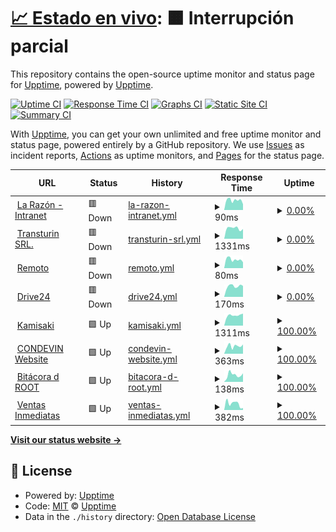 # [📈 Estado en vivo](https://demo.upptime.js.org): <!--live status--> **🟧 Interrupción parcial**

This repository contains the open-source uptime monitor and status page for [Upptime](https://upptime.js.org), powered by [Upptime](https://github.com/upptime/upptime).

[![Uptime CI](https://github.com/terorero/radar/workflows/Uptime%20CI/badge.svg)](https://github.com/terorero/radar/actions?query=workflow%3A%22Uptime+CI%22)
[![Response Time CI](https://github.com/terorero/radar/workflows/Response%20Time%20CI/badge.svg)](https://github.com/terorero/radar/actions?query=workflow%3A%22Response+Time+CI%22)
[![Graphs CI](https://github.com/terorero/radar/workflows/Graphs%20CI/badge.svg)](https://github.com/terorero/radar/actions?query=workflow%3A%22Graphs+CI%22)
[![Static Site CI](https://github.com/terorero/radar/workflows/Static%20Site%20CI/badge.svg)](https://github.com/terorero/radar/actions?query=workflow%3A%22Static+Site+CI%22)
[![Summary CI](https://github.com/terorero/radar/workflows/Summary%20CI/badge.svg)](https://github.com/terorero/radar/actions?query=workflow%3A%22Summary+CI%22)

With [Upptime](https://upptime.js.org), you can get your own unlimited and free uptime monitor and status page, powered entirely by a GitHub repository. We use [Issues](https://github.com/upptime/upptime/issues) as incident reports, [Actions](https://github.com/terorero/radar/actions) as uptime monitors, and [Pages](https://demo.upptime.js.org) for the status page.

<!--start: status pages-->
<!-- This summary is generated by Upptime (https://github.com/upptime/upptime) -->
<!-- Do not edit this manually, your changes will be overwritten -->
<!-- prettier-ignore -->
| URL | Status | History | Response Time | Uptime |
| --- | ------ | ------- | ------------- | ------ |
| <img alt="" src="https://icons.duckduckgo.com/ip3/intranet.la-razon.com.ico" height="13"> [La Razón - Intranet](https://intranet.la-razon.com) | 🟥 Down | [la-razon-intranet.yml](https://github.com/terorero/radar/commits/HEAD/history/la-razon-intranet.yml) | <details><summary><img alt="Response time graph" src="./graphs/la-razon-intranet/response-time-week.png" height="20"> 90ms</summary><br><a href="https://monitor.soporte.eu.org/history/la-razon-intranet"><img alt="Response time 93" src="https://img.shields.io/endpoint?url=https%3A%2F%2Fraw.githubusercontent.com%2Fterorero%2Fradar%2FHEAD%2Fapi%2Fla-razon-intranet%2Fresponse-time.json"></a><br><a href="https://monitor.soporte.eu.org/history/la-razon-intranet"><img alt="24-hour response time 54" src="https://img.shields.io/endpoint?url=https%3A%2F%2Fraw.githubusercontent.com%2Fterorero%2Fradar%2FHEAD%2Fapi%2Fla-razon-intranet%2Fresponse-time-day.json"></a><br><a href="https://monitor.soporte.eu.org/history/la-razon-intranet"><img alt="7-day response time 90" src="https://img.shields.io/endpoint?url=https%3A%2F%2Fraw.githubusercontent.com%2Fterorero%2Fradar%2FHEAD%2Fapi%2Fla-razon-intranet%2Fresponse-time-week.json"></a><br><a href="https://monitor.soporte.eu.org/history/la-razon-intranet"><img alt="30-day response time 101" src="https://img.shields.io/endpoint?url=https%3A%2F%2Fraw.githubusercontent.com%2Fterorero%2Fradar%2FHEAD%2Fapi%2Fla-razon-intranet%2Fresponse-time-month.json"></a><br><a href="https://monitor.soporte.eu.org/history/la-razon-intranet"><img alt="1-year response time 93" src="https://img.shields.io/endpoint?url=https%3A%2F%2Fraw.githubusercontent.com%2Fterorero%2Fradar%2FHEAD%2Fapi%2Fla-razon-intranet%2Fresponse-time-year.json"></a></details> | <details><summary><a href="https://monitor.soporte.eu.org/history/la-razon-intranet">0.00%</a></summary><a href="https://monitor.soporte.eu.org/history/la-razon-intranet"><img alt="All-time uptime 0.00%" src="https://img.shields.io/endpoint?url=https%3A%2F%2Fraw.githubusercontent.com%2Fterorero%2Fradar%2FHEAD%2Fapi%2Fla-razon-intranet%2Fuptime.json"></a><br><a href="https://monitor.soporte.eu.org/history/la-razon-intranet"><img alt="24-hour uptime 0.00%" src="https://img.shields.io/endpoint?url=https%3A%2F%2Fraw.githubusercontent.com%2Fterorero%2Fradar%2FHEAD%2Fapi%2Fla-razon-intranet%2Fuptime-day.json"></a><br><a href="https://monitor.soporte.eu.org/history/la-razon-intranet"><img alt="7-day uptime 0.00%" src="https://img.shields.io/endpoint?url=https%3A%2F%2Fraw.githubusercontent.com%2Fterorero%2Fradar%2FHEAD%2Fapi%2Fla-razon-intranet%2Fuptime-week.json"></a><br><a href="https://monitor.soporte.eu.org/history/la-razon-intranet"><img alt="30-day uptime 0.00%" src="https://img.shields.io/endpoint?url=https%3A%2F%2Fraw.githubusercontent.com%2Fterorero%2Fradar%2FHEAD%2Fapi%2Fla-razon-intranet%2Fuptime-month.json"></a><br><a href="https://monitor.soporte.eu.org/history/la-razon-intranet"><img alt="1-year uptime 0.00%" src="https://img.shields.io/endpoint?url=https%3A%2F%2Fraw.githubusercontent.com%2Fterorero%2Fradar%2FHEAD%2Fapi%2Fla-razon-intranet%2Fuptime-year.json"></a></details>
| <img alt="" src="https://icons.duckduckgo.com/ip3/www.transturin.com.ico" height="13"> [Transturin SRL.](https://www.transturin.com/web) | 🟥 Down | [transturin-srl.yml](https://github.com/terorero/radar/commits/HEAD/history/transturin-srl.yml) | <details><summary><img alt="Response time graph" src="./graphs/transturin-srl/response-time-week.png" height="20"> 1331ms</summary><br><a href="https://monitor.soporte.eu.org/history/transturin-srl"><img alt="Response time 1611" src="https://img.shields.io/endpoint?url=https%3A%2F%2Fraw.githubusercontent.com%2Fterorero%2Fradar%2FHEAD%2Fapi%2Ftransturin-srl%2Fresponse-time.json"></a><br><a href="https://monitor.soporte.eu.org/history/transturin-srl"><img alt="24-hour response time 1230" src="https://img.shields.io/endpoint?url=https%3A%2F%2Fraw.githubusercontent.com%2Fterorero%2Fradar%2FHEAD%2Fapi%2Ftransturin-srl%2Fresponse-time-day.json"></a><br><a href="https://monitor.soporte.eu.org/history/transturin-srl"><img alt="7-day response time 1331" src="https://img.shields.io/endpoint?url=https%3A%2F%2Fraw.githubusercontent.com%2Fterorero%2Fradar%2FHEAD%2Fapi%2Ftransturin-srl%2Fresponse-time-week.json"></a><br><a href="https://monitor.soporte.eu.org/history/transturin-srl"><img alt="30-day response time 1341" src="https://img.shields.io/endpoint?url=https%3A%2F%2Fraw.githubusercontent.com%2Fterorero%2Fradar%2FHEAD%2Fapi%2Ftransturin-srl%2Fresponse-time-month.json"></a><br><a href="https://monitor.soporte.eu.org/history/transturin-srl"><img alt="1-year response time 1611" src="https://img.shields.io/endpoint?url=https%3A%2F%2Fraw.githubusercontent.com%2Fterorero%2Fradar%2FHEAD%2Fapi%2Ftransturin-srl%2Fresponse-time-year.json"></a></details> | <details><summary><a href="https://monitor.soporte.eu.org/history/transturin-srl">0.00%</a></summary><a href="https://monitor.soporte.eu.org/history/transturin-srl"><img alt="All-time uptime 43.38%" src="https://img.shields.io/endpoint?url=https%3A%2F%2Fraw.githubusercontent.com%2Fterorero%2Fradar%2FHEAD%2Fapi%2Ftransturin-srl%2Fuptime.json"></a><br><a href="https://monitor.soporte.eu.org/history/transturin-srl"><img alt="24-hour uptime 0.00%" src="https://img.shields.io/endpoint?url=https%3A%2F%2Fraw.githubusercontent.com%2Fterorero%2Fradar%2FHEAD%2Fapi%2Ftransturin-srl%2Fuptime-day.json"></a><br><a href="https://monitor.soporte.eu.org/history/transturin-srl"><img alt="7-day uptime 0.00%" src="https://img.shields.io/endpoint?url=https%3A%2F%2Fraw.githubusercontent.com%2Fterorero%2Fradar%2FHEAD%2Fapi%2Ftransturin-srl%2Fuptime-week.json"></a><br><a href="https://monitor.soporte.eu.org/history/transturin-srl"><img alt="30-day uptime 0.00%" src="https://img.shields.io/endpoint?url=https%3A%2F%2Fraw.githubusercontent.com%2Fterorero%2Fradar%2FHEAD%2Fapi%2Ftransturin-srl%2Fuptime-month.json"></a><br><a href="https://monitor.soporte.eu.org/history/transturin-srl"><img alt="1-year uptime 43.38%" src="https://img.shields.io/endpoint?url=https%3A%2F%2Fraw.githubusercontent.com%2Fterorero%2Fradar%2FHEAD%2Fapi%2Ftransturin-srl%2Fuptime-year.json"></a></details>
| <img alt="" src="https://icons.duckduckgo.com/ip3/remoto.la-razon.com.ico" height="13"> [Remoto](https://remoto.la-razon.com) | 🟥 Down | [remoto.yml](https://github.com/terorero/radar/commits/HEAD/history/remoto.yml) | <details><summary><img alt="Response time graph" src="./graphs/remoto/response-time-week.png" height="20"> 80ms</summary><br><a href="https://monitor.soporte.eu.org/history/remoto"><img alt="Response time 87" src="https://img.shields.io/endpoint?url=https%3A%2F%2Fraw.githubusercontent.com%2Fterorero%2Fradar%2FHEAD%2Fapi%2Fremoto%2Fresponse-time.json"></a><br><a href="https://monitor.soporte.eu.org/history/remoto"><img alt="24-hour response time 55" src="https://img.shields.io/endpoint?url=https%3A%2F%2Fraw.githubusercontent.com%2Fterorero%2Fradar%2FHEAD%2Fapi%2Fremoto%2Fresponse-time-day.json"></a><br><a href="https://monitor.soporte.eu.org/history/remoto"><img alt="7-day response time 80" src="https://img.shields.io/endpoint?url=https%3A%2F%2Fraw.githubusercontent.com%2Fterorero%2Fradar%2FHEAD%2Fapi%2Fremoto%2Fresponse-time-week.json"></a><br><a href="https://monitor.soporte.eu.org/history/remoto"><img alt="30-day response time 88" src="https://img.shields.io/endpoint?url=https%3A%2F%2Fraw.githubusercontent.com%2Fterorero%2Fradar%2FHEAD%2Fapi%2Fremoto%2Fresponse-time-month.json"></a><br><a href="https://monitor.soporte.eu.org/history/remoto"><img alt="1-year response time 87" src="https://img.shields.io/endpoint?url=https%3A%2F%2Fraw.githubusercontent.com%2Fterorero%2Fradar%2FHEAD%2Fapi%2Fremoto%2Fresponse-time-year.json"></a></details> | <details><summary><a href="https://monitor.soporte.eu.org/history/remoto">0.00%</a></summary><a href="https://monitor.soporte.eu.org/history/remoto"><img alt="All-time uptime 0.00%" src="https://img.shields.io/endpoint?url=https%3A%2F%2Fraw.githubusercontent.com%2Fterorero%2Fradar%2FHEAD%2Fapi%2Fremoto%2Fuptime.json"></a><br><a href="https://monitor.soporte.eu.org/history/remoto"><img alt="24-hour uptime 0.00%" src="https://img.shields.io/endpoint?url=https%3A%2F%2Fraw.githubusercontent.com%2Fterorero%2Fradar%2FHEAD%2Fapi%2Fremoto%2Fuptime-day.json"></a><br><a href="https://monitor.soporte.eu.org/history/remoto"><img alt="7-day uptime 0.00%" src="https://img.shields.io/endpoint?url=https%3A%2F%2Fraw.githubusercontent.com%2Fterorero%2Fradar%2FHEAD%2Fapi%2Fremoto%2Fuptime-week.json"></a><br><a href="https://monitor.soporte.eu.org/history/remoto"><img alt="30-day uptime 0.00%" src="https://img.shields.io/endpoint?url=https%3A%2F%2Fraw.githubusercontent.com%2Fterorero%2Fradar%2FHEAD%2Fapi%2Fremoto%2Fuptime-month.json"></a><br><a href="https://monitor.soporte.eu.org/history/remoto"><img alt="1-year uptime 0.00%" src="https://img.shields.io/endpoint?url=https%3A%2F%2Fraw.githubusercontent.com%2Fterorero%2Fradar%2FHEAD%2Fapi%2Fremoto%2Fuptime-year.json"></a></details>
| <img alt="" src="https://icons.duckduckgo.com/ip3/drive.root24.eu.org.ico" height="13"> [Drive24](https://drive.root24.eu.org/login) | 🟥 Down | [drive24.yml](https://github.com/terorero/radar/commits/HEAD/history/drive24.yml) | <details><summary><img alt="Response time graph" src="./graphs/drive24/response-time-week.png" height="20"> 170ms</summary><br><a href="https://monitor.soporte.eu.org/history/drive24"><img alt="Response time 186" src="https://img.shields.io/endpoint?url=https%3A%2F%2Fraw.githubusercontent.com%2Fterorero%2Fradar%2FHEAD%2Fapi%2Fdrive24%2Fresponse-time.json"></a><br><a href="https://monitor.soporte.eu.org/history/drive24"><img alt="24-hour response time 173" src="https://img.shields.io/endpoint?url=https%3A%2F%2Fraw.githubusercontent.com%2Fterorero%2Fradar%2FHEAD%2Fapi%2Fdrive24%2Fresponse-time-day.json"></a><br><a href="https://monitor.soporte.eu.org/history/drive24"><img alt="7-day response time 170" src="https://img.shields.io/endpoint?url=https%3A%2F%2Fraw.githubusercontent.com%2Fterorero%2Fradar%2FHEAD%2Fapi%2Fdrive24%2Fresponse-time-week.json"></a><br><a href="https://monitor.soporte.eu.org/history/drive24"><img alt="30-day response time 195" src="https://img.shields.io/endpoint?url=https%3A%2F%2Fraw.githubusercontent.com%2Fterorero%2Fradar%2FHEAD%2Fapi%2Fdrive24%2Fresponse-time-month.json"></a><br><a href="https://monitor.soporte.eu.org/history/drive24"><img alt="1-year response time 186" src="https://img.shields.io/endpoint?url=https%3A%2F%2Fraw.githubusercontent.com%2Fterorero%2Fradar%2FHEAD%2Fapi%2Fdrive24%2Fresponse-time-year.json"></a></details> | <details><summary><a href="https://monitor.soporte.eu.org/history/drive24">0.00%</a></summary><a href="https://monitor.soporte.eu.org/history/drive24"><img alt="All-time uptime 0.00%" src="https://img.shields.io/endpoint?url=https%3A%2F%2Fraw.githubusercontent.com%2Fterorero%2Fradar%2FHEAD%2Fapi%2Fdrive24%2Fuptime.json"></a><br><a href="https://monitor.soporte.eu.org/history/drive24"><img alt="24-hour uptime 0.00%" src="https://img.shields.io/endpoint?url=https%3A%2F%2Fraw.githubusercontent.com%2Fterorero%2Fradar%2FHEAD%2Fapi%2Fdrive24%2Fuptime-day.json"></a><br><a href="https://monitor.soporte.eu.org/history/drive24"><img alt="7-day uptime 0.00%" src="https://img.shields.io/endpoint?url=https%3A%2F%2Fraw.githubusercontent.com%2Fterorero%2Fradar%2FHEAD%2Fapi%2Fdrive24%2Fuptime-week.json"></a><br><a href="https://monitor.soporte.eu.org/history/drive24"><img alt="30-day uptime 0.00%" src="https://img.shields.io/endpoint?url=https%3A%2F%2Fraw.githubusercontent.com%2Fterorero%2Fradar%2FHEAD%2Fapi%2Fdrive24%2Fuptime-month.json"></a><br><a href="https://monitor.soporte.eu.org/history/drive24"><img alt="1-year uptime 0.00%" src="https://img.shields.io/endpoint?url=https%3A%2F%2Fraw.githubusercontent.com%2Fterorero%2Fradar%2FHEAD%2Fapi%2Fdrive24%2Fuptime-year.json"></a></details>
| <img alt="" src="https://icons.duckduckgo.com/ip3/kamisaki.soporte.eu.org.ico" height="13"> [Kamisaki](https://kamisaki.soporte.eu.org) | 🟩 Up | [kamisaki.yml](https://github.com/terorero/radar/commits/HEAD/history/kamisaki.yml) | <details><summary><img alt="Response time graph" src="./graphs/kamisaki/response-time-week.png" height="20"> 1311ms</summary><br><a href="https://monitor.soporte.eu.org/history/kamisaki"><img alt="Response time 1319" src="https://img.shields.io/endpoint?url=https%3A%2F%2Fraw.githubusercontent.com%2Fterorero%2Fradar%2FHEAD%2Fapi%2Fkamisaki%2Fresponse-time.json"></a><br><a href="https://monitor.soporte.eu.org/history/kamisaki"><img alt="24-hour response time 1525" src="https://img.shields.io/endpoint?url=https%3A%2F%2Fraw.githubusercontent.com%2Fterorero%2Fradar%2FHEAD%2Fapi%2Fkamisaki%2Fresponse-time-day.json"></a><br><a href="https://monitor.soporte.eu.org/history/kamisaki"><img alt="7-day response time 1311" src="https://img.shields.io/endpoint?url=https%3A%2F%2Fraw.githubusercontent.com%2Fterorero%2Fradar%2FHEAD%2Fapi%2Fkamisaki%2Fresponse-time-week.json"></a><br><a href="https://monitor.soporte.eu.org/history/kamisaki"><img alt="30-day response time 1305" src="https://img.shields.io/endpoint?url=https%3A%2F%2Fraw.githubusercontent.com%2Fterorero%2Fradar%2FHEAD%2Fapi%2Fkamisaki%2Fresponse-time-month.json"></a><br><a href="https://monitor.soporte.eu.org/history/kamisaki"><img alt="1-year response time 1319" src="https://img.shields.io/endpoint?url=https%3A%2F%2Fraw.githubusercontent.com%2Fterorero%2Fradar%2FHEAD%2Fapi%2Fkamisaki%2Fresponse-time-year.json"></a></details> | <details><summary><a href="https://monitor.soporte.eu.org/history/kamisaki">100.00%</a></summary><a href="https://monitor.soporte.eu.org/history/kamisaki"><img alt="All-time uptime 99.99%" src="https://img.shields.io/endpoint?url=https%3A%2F%2Fraw.githubusercontent.com%2Fterorero%2Fradar%2FHEAD%2Fapi%2Fkamisaki%2Fuptime.json"></a><br><a href="https://monitor.soporte.eu.org/history/kamisaki"><img alt="24-hour uptime 100.00%" src="https://img.shields.io/endpoint?url=https%3A%2F%2Fraw.githubusercontent.com%2Fterorero%2Fradar%2FHEAD%2Fapi%2Fkamisaki%2Fuptime-day.json"></a><br><a href="https://monitor.soporte.eu.org/history/kamisaki"><img alt="7-day uptime 100.00%" src="https://img.shields.io/endpoint?url=https%3A%2F%2Fraw.githubusercontent.com%2Fterorero%2Fradar%2FHEAD%2Fapi%2Fkamisaki%2Fuptime-week.json"></a><br><a href="https://monitor.soporte.eu.org/history/kamisaki"><img alt="30-day uptime 100.00%" src="https://img.shields.io/endpoint?url=https%3A%2F%2Fraw.githubusercontent.com%2Fterorero%2Fradar%2FHEAD%2Fapi%2Fkamisaki%2Fuptime-month.json"></a><br><a href="https://monitor.soporte.eu.org/history/kamisaki"><img alt="1-year uptime 99.99%" src="https://img.shields.io/endpoint?url=https%3A%2F%2Fraw.githubusercontent.com%2Fterorero%2Fradar%2FHEAD%2Fapi%2Fkamisaki%2Fuptime-year.json"></a></details>
| <img alt="" src="https://icons.duckduckgo.com/ip3/www.devinconde.com.ico" height="13"> [CONDEVIN Website](https://www.devinconde.com) | 🟩 Up | [condevin-website.yml](https://github.com/terorero/radar/commits/HEAD/history/condevin-website.yml) | <details><summary><img alt="Response time graph" src="./graphs/condevin-website/response-time-week.png" height="20"> 363ms</summary><br><a href="https://monitor.soporte.eu.org/history/condevin-website"><img alt="Response time 401" src="https://img.shields.io/endpoint?url=https%3A%2F%2Fraw.githubusercontent.com%2Fterorero%2Fradar%2FHEAD%2Fapi%2Fcondevin-website%2Fresponse-time.json"></a><br><a href="https://monitor.soporte.eu.org/history/condevin-website"><img alt="24-hour response time 436" src="https://img.shields.io/endpoint?url=https%3A%2F%2Fraw.githubusercontent.com%2Fterorero%2Fradar%2FHEAD%2Fapi%2Fcondevin-website%2Fresponse-time-day.json"></a><br><a href="https://monitor.soporte.eu.org/history/condevin-website"><img alt="7-day response time 363" src="https://img.shields.io/endpoint?url=https%3A%2F%2Fraw.githubusercontent.com%2Fterorero%2Fradar%2FHEAD%2Fapi%2Fcondevin-website%2Fresponse-time-week.json"></a><br><a href="https://monitor.soporte.eu.org/history/condevin-website"><img alt="30-day response time 396" src="https://img.shields.io/endpoint?url=https%3A%2F%2Fraw.githubusercontent.com%2Fterorero%2Fradar%2FHEAD%2Fapi%2Fcondevin-website%2Fresponse-time-month.json"></a><br><a href="https://monitor.soporte.eu.org/history/condevin-website"><img alt="1-year response time 401" src="https://img.shields.io/endpoint?url=https%3A%2F%2Fraw.githubusercontent.com%2Fterorero%2Fradar%2FHEAD%2Fapi%2Fcondevin-website%2Fresponse-time-year.json"></a></details> | <details><summary><a href="https://monitor.soporte.eu.org/history/condevin-website">100.00%</a></summary><a href="https://monitor.soporte.eu.org/history/condevin-website"><img alt="All-time uptime 99.99%" src="https://img.shields.io/endpoint?url=https%3A%2F%2Fraw.githubusercontent.com%2Fterorero%2Fradar%2FHEAD%2Fapi%2Fcondevin-website%2Fuptime.json"></a><br><a href="https://monitor.soporte.eu.org/history/condevin-website"><img alt="24-hour uptime 100.00%" src="https://img.shields.io/endpoint?url=https%3A%2F%2Fraw.githubusercontent.com%2Fterorero%2Fradar%2FHEAD%2Fapi%2Fcondevin-website%2Fuptime-day.json"></a><br><a href="https://monitor.soporte.eu.org/history/condevin-website"><img alt="7-day uptime 100.00%" src="https://img.shields.io/endpoint?url=https%3A%2F%2Fraw.githubusercontent.com%2Fterorero%2Fradar%2FHEAD%2Fapi%2Fcondevin-website%2Fuptime-week.json"></a><br><a href="https://monitor.soporte.eu.org/history/condevin-website"><img alt="30-day uptime 100.00%" src="https://img.shields.io/endpoint?url=https%3A%2F%2Fraw.githubusercontent.com%2Fterorero%2Fradar%2FHEAD%2Fapi%2Fcondevin-website%2Fuptime-month.json"></a><br><a href="https://monitor.soporte.eu.org/history/condevin-website"><img alt="1-year uptime 99.99%" src="https://img.shields.io/endpoint?url=https%3A%2F%2Fraw.githubusercontent.com%2Fterorero%2Fradar%2FHEAD%2Fapi%2Fcondevin-website%2Fuptime-year.json"></a></details>
| <img alt="" src="https://icons.duckduckgo.com/ip3/www.bitacoraroot.com.ico" height="13"> [Bitácora d ROOT](https://www.bitacoraroot.com) | 🟩 Up | [bitacora-d-root.yml](https://github.com/terorero/radar/commits/HEAD/history/bitacora-d-root.yml) | <details><summary><img alt="Response time graph" src="./graphs/bitacora-d-root/response-time-week.png" height="20"> 138ms</summary><br><a href="https://monitor.soporte.eu.org/history/bitacora-d-root"><img alt="Response time 148" src="https://img.shields.io/endpoint?url=https%3A%2F%2Fraw.githubusercontent.com%2Fterorero%2Fradar%2FHEAD%2Fapi%2Fbitacora-d-root%2Fresponse-time.json"></a><br><a href="https://monitor.soporte.eu.org/history/bitacora-d-root"><img alt="24-hour response time 167" src="https://img.shields.io/endpoint?url=https%3A%2F%2Fraw.githubusercontent.com%2Fterorero%2Fradar%2FHEAD%2Fapi%2Fbitacora-d-root%2Fresponse-time-day.json"></a><br><a href="https://monitor.soporte.eu.org/history/bitacora-d-root"><img alt="7-day response time 138" src="https://img.shields.io/endpoint?url=https%3A%2F%2Fraw.githubusercontent.com%2Fterorero%2Fradar%2FHEAD%2Fapi%2Fbitacora-d-root%2Fresponse-time-week.json"></a><br><a href="https://monitor.soporte.eu.org/history/bitacora-d-root"><img alt="30-day response time 147" src="https://img.shields.io/endpoint?url=https%3A%2F%2Fraw.githubusercontent.com%2Fterorero%2Fradar%2FHEAD%2Fapi%2Fbitacora-d-root%2Fresponse-time-month.json"></a><br><a href="https://monitor.soporte.eu.org/history/bitacora-d-root"><img alt="1-year response time 148" src="https://img.shields.io/endpoint?url=https%3A%2F%2Fraw.githubusercontent.com%2Fterorero%2Fradar%2FHEAD%2Fapi%2Fbitacora-d-root%2Fresponse-time-year.json"></a></details> | <details><summary><a href="https://monitor.soporte.eu.org/history/bitacora-d-root">100.00%</a></summary><a href="https://monitor.soporte.eu.org/history/bitacora-d-root"><img alt="All-time uptime 99.99%" src="https://img.shields.io/endpoint?url=https%3A%2F%2Fraw.githubusercontent.com%2Fterorero%2Fradar%2FHEAD%2Fapi%2Fbitacora-d-root%2Fuptime.json"></a><br><a href="https://monitor.soporte.eu.org/history/bitacora-d-root"><img alt="24-hour uptime 100.00%" src="https://img.shields.io/endpoint?url=https%3A%2F%2Fraw.githubusercontent.com%2Fterorero%2Fradar%2FHEAD%2Fapi%2Fbitacora-d-root%2Fuptime-day.json"></a><br><a href="https://monitor.soporte.eu.org/history/bitacora-d-root"><img alt="7-day uptime 100.00%" src="https://img.shields.io/endpoint?url=https%3A%2F%2Fraw.githubusercontent.com%2Fterorero%2Fradar%2FHEAD%2Fapi%2Fbitacora-d-root%2Fuptime-week.json"></a><br><a href="https://monitor.soporte.eu.org/history/bitacora-d-root"><img alt="30-day uptime 100.00%" src="https://img.shields.io/endpoint?url=https%3A%2F%2Fraw.githubusercontent.com%2Fterorero%2Fradar%2FHEAD%2Fapi%2Fbitacora-d-root%2Fuptime-month.json"></a><br><a href="https://monitor.soporte.eu.org/history/bitacora-d-root"><img alt="1-year uptime 99.99%" src="https://img.shields.io/endpoint?url=https%3A%2F%2Fraw.githubusercontent.com%2Fterorero%2Fradar%2FHEAD%2Fapi%2Fbitacora-d-root%2Fuptime-year.json"></a></details>
| <img alt="" src="https://icons.duckduckgo.com/ip3/ventasinmediatas.transturin.com.ico" height="13"> [Ventas Inmediatas](https://ventasinmediatas.transturin.com) | 🟩 Up | [ventas-inmediatas.yml](https://github.com/terorero/radar/commits/HEAD/history/ventas-inmediatas.yml) | <details><summary><img alt="Response time graph" src="./graphs/ventas-inmediatas/response-time-week.png" height="20"> 382ms</summary><br><a href="https://monitor.soporte.eu.org/history/ventas-inmediatas"><img alt="Response time 493" src="https://img.shields.io/endpoint?url=https%3A%2F%2Fraw.githubusercontent.com%2Fterorero%2Fradar%2FHEAD%2Fapi%2Fventas-inmediatas%2Fresponse-time.json"></a><br><a href="https://monitor.soporte.eu.org/history/ventas-inmediatas"><img alt="24-hour response time 118" src="https://img.shields.io/endpoint?url=https%3A%2F%2Fraw.githubusercontent.com%2Fterorero%2Fradar%2FHEAD%2Fapi%2Fventas-inmediatas%2Fresponse-time-day.json"></a><br><a href="https://monitor.soporte.eu.org/history/ventas-inmediatas"><img alt="7-day response time 382" src="https://img.shields.io/endpoint?url=https%3A%2F%2Fraw.githubusercontent.com%2Fterorero%2Fradar%2FHEAD%2Fapi%2Fventas-inmediatas%2Fresponse-time-week.json"></a><br><a href="https://monitor.soporte.eu.org/history/ventas-inmediatas"><img alt="30-day response time 442" src="https://img.shields.io/endpoint?url=https%3A%2F%2Fraw.githubusercontent.com%2Fterorero%2Fradar%2FHEAD%2Fapi%2Fventas-inmediatas%2Fresponse-time-month.json"></a><br><a href="https://monitor.soporte.eu.org/history/ventas-inmediatas"><img alt="1-year response time 493" src="https://img.shields.io/endpoint?url=https%3A%2F%2Fraw.githubusercontent.com%2Fterorero%2Fradar%2FHEAD%2Fapi%2Fventas-inmediatas%2Fresponse-time-year.json"></a></details> | <details><summary><a href="https://monitor.soporte.eu.org/history/ventas-inmediatas">100.00%</a></summary><a href="https://monitor.soporte.eu.org/history/ventas-inmediatas"><img alt="All-time uptime 93.00%" src="https://img.shields.io/endpoint?url=https%3A%2F%2Fraw.githubusercontent.com%2Fterorero%2Fradar%2FHEAD%2Fapi%2Fventas-inmediatas%2Fuptime.json"></a><br><a href="https://monitor.soporte.eu.org/history/ventas-inmediatas"><img alt="24-hour uptime 100.00%" src="https://img.shields.io/endpoint?url=https%3A%2F%2Fraw.githubusercontent.com%2Fterorero%2Fradar%2FHEAD%2Fapi%2Fventas-inmediatas%2Fuptime-day.json"></a><br><a href="https://monitor.soporte.eu.org/history/ventas-inmediatas"><img alt="7-day uptime 100.00%" src="https://img.shields.io/endpoint?url=https%3A%2F%2Fraw.githubusercontent.com%2Fterorero%2Fradar%2FHEAD%2Fapi%2Fventas-inmediatas%2Fuptime-week.json"></a><br><a href="https://monitor.soporte.eu.org/history/ventas-inmediatas"><img alt="30-day uptime 37.27%" src="https://img.shields.io/endpoint?url=https%3A%2F%2Fraw.githubusercontent.com%2Fterorero%2Fradar%2FHEAD%2Fapi%2Fventas-inmediatas%2Fuptime-month.json"></a><br><a href="https://monitor.soporte.eu.org/history/ventas-inmediatas"><img alt="1-year uptime 93.00%" src="https://img.shields.io/endpoint?url=https%3A%2F%2Fraw.githubusercontent.com%2Fterorero%2Fradar%2FHEAD%2Fapi%2Fventas-inmediatas%2Fuptime-year.json"></a></details>

<!--end: status pages-->

[**Visit our status website →**](https://monitor.soporte.eu.org)

## 📄 License

- Powered by: [Upptime](https://github.com/upptime/upptime)
- Code: [MIT](./LICENSE) © [Upptime](https://upptime.js.org)
- Data in the `./history` directory: [Open Database License](https://opendatacommons.org/licenses/odbl/1-0/)
